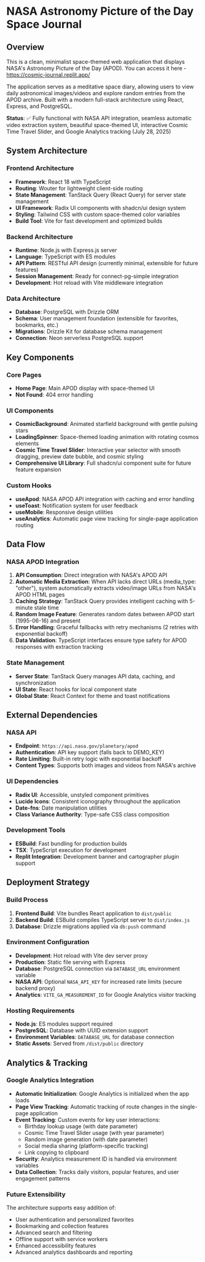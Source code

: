 # NASA Astronomy Picture of the Day Space Journal

## Overview

This is a clean, minimalist space-themed web application that displays NASA's Astronomy Picture of the Day (APOD). You can access it here - https://cosmic-journal.replit.app/

The application serves as a meditative space diary, allowing users to view daily astronomical images/videos and explore random entries from the APOD archive. Built with a modern full-stack architecture using React, Express, and PostgreSQL.

**Status**: ✅ Fully functional with NASA API integration, seamless automatic video extraction system, beautiful space-themed UI, interactive Cosmic Time Travel Slider, and Google Analytics tracking (July 28, 2025)

## System Architecture

### Frontend Architecture
- **Framework**: React 18 with TypeScript
- **Routing**: Wouter for lightweight client-side routing
- **State Management**: TanStack Query (React Query) for server state management
- **UI Framework**: Radix UI components with shadcn/ui design system
- **Styling**: Tailwind CSS with custom space-themed color variables
- **Build Tool**: Vite for fast development and optimized builds

### Backend Architecture
- **Runtime**: Node.js with Express.js server
- **Language**: TypeScript with ES modules
- **API Pattern**: RESTful API design (currently minimal, extensible for future features)
- **Session Management**: Ready for connect-pg-simple integration
- **Development**: Hot reload with Vite middleware integration

### Data Architecture
- **Database**: PostgreSQL with Drizzle ORM
- **Schema**: User management foundation (extensible for favorites, bookmarks, etc.)
- **Migrations**: Drizzle Kit for database schema management
- **Connection**: Neon serverless PostgreSQL support

## Key Components

### Core Pages
- **Home Page**: Main APOD display with space-themed UI
- **Not Found**: 404 error handling

### UI Components
- **CosmicBackground**: Animated starfield background with gentle pulsing stars
- **LoadingSpinner**: Space-themed loading animation with rotating cosmos elements
- **Cosmic Time Travel Slider**: Interactive year selector with smooth dragging, preview date bubble, and cosmic styling
- **Comprehensive UI Library**: Full shadcn/ui component suite for future feature expansion

### Custom Hooks
- **useApod**: NASA APOD API integration with caching and error handling
- **useToast**: Notification system for user feedback
- **useMobile**: Responsive design utilities
- **useAnalytics**: Automatic page view tracking for single-page application routing

## Data Flow

### NASA APOD Integration
1. **API Consumption**: Direct integration with NASA's APOD API
2. **Automatic Media Extraction**: When API lacks direct URLs (media_type: "other"), system automatically extracts video/image URLs from NASA's APOD HTML pages
3. **Caching Strategy**: TanStack Query provides intelligent caching with 5-minute stale time
4. **Random Image Feature**: Generates random dates between APOD start (1995-06-16) and present
5. **Error Handling**: Graceful fallbacks with retry mechanisms (2 retries with exponential backoff)
6. **Data Validation**: TypeScript interfaces ensure type safety for APOD responses with extraction tracking

### State Management
- **Server State**: TanStack Query manages API data, caching, and synchronization
- **UI State**: React hooks for local component state
- **Global State**: React Context for theme and toast notifications

## External Dependencies

### NASA API
- **Endpoint**: `https://api.nasa.gov/planetary/apod`
- **Authentication**: API key support (falls back to DEMO_KEY)
- **Rate Limiting**: Built-in retry logic with exponential backoff
- **Content Types**: Supports both images and videos from NASA's archive

### UI Dependencies
- **Radix UI**: Accessible, unstyled component primitives
- **Lucide Icons**: Consistent iconography throughout the application
- **Date-fns**: Date manipulation utilities
- **Class Variance Authority**: Type-safe CSS class composition

### Development Tools
- **ESBuild**: Fast bundling for production builds
- **TSX**: TypeScript execution for development
- **Replit Integration**: Development banner and cartographer plugin support

## Deployment Strategy

### Build Process
1. **Frontend Build**: Vite bundles React application to `dist/public`
2. **Backend Build**: ESBuild compiles TypeScript server to `dist/index.js`
3. **Database**: Drizzle migrations applied via `db:push` command

### Environment Configuration
- **Development**: Hot reload with Vite dev server proxy
- **Production**: Static file serving with Express
- **Database**: PostgreSQL connection via `DATABASE_URL` environment variable
- **NASA API**: Optional `NASA_API_KEY` for increased rate limits (secure backend proxy)
- **Analytics**: `VITE_GA_MEASUREMENT_ID` for Google Analytics visitor tracking

### Hosting Requirements
- **Node.js**: ES modules support required
- **PostgreSQL**: Database with UUID extension support
- **Environment Variables**: `DATABASE_URL` for database connection
- **Static Assets**: Served from `/dist/public` directory

## Analytics & Tracking

### Google Analytics Integration
- **Automatic Initialization**: Google Analytics is initialized when the app loads
- **Page View Tracking**: Automatic tracking of route changes in the single-page application
- **Event Tracking**: Custom events for key user interactions:
  - Birthday lookup usage (with date parameter)
  - Cosmic Time Travel Slider usage (with year parameter)
  - Random image generation (with date parameter)
  - Social media sharing (platform-specific tracking)
  - Link copying to clipboard
- **Security**: Analytics measurement ID is handled via environment variables
- **Data Collection**: Tracks daily visitors, popular features, and user engagement patterns

### Future Extensibility
The architecture supports easy addition of:
- User authentication and personalized favorites
- Bookmarking and collection features
- Advanced search and filtering
- Offline support with service workers
- Enhanced accessibility features
- Advanced analytics dashboards and reporting
